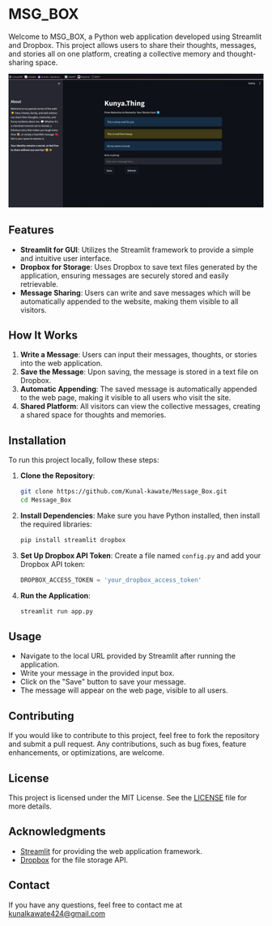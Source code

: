 # MSG_BOX

Welcome to MSG_BOX, a Python web application developed using Streamlit and Dropbox. This project allows users to share their thoughts, messages, and stories all on one platform, creating a collective memory and thought-sharing space.

![app screenshot](https://github.com/Kunal-kawate/Message_Box/blob/main/ScreenShot.png)

## Features

- **Streamlit for GUI**: Utilizes the Streamlit framework to provide a simple and intuitive user interface.
- **Dropbox for Storage**: Uses Dropbox to save text files generated by the application, ensuring messages are securely stored and easily retrievable.
- **Message Sharing**: Users can write and save messages which will be automatically appended to the website, making them visible to all visitors.

## How It Works

1. **Write a Message**: Users can input their messages, thoughts, or stories into the web application.
2. **Save the Message**: Upon saving, the message is stored in a text file on Dropbox.
3. **Automatic Appending**: The saved message is automatically appended to the web page, making it visible to all users who visit the site.
4. **Shared Platform**: All visitors can view the collective messages, creating a shared space for thoughts and memories.

## Installation

To run this project locally, follow these steps:

1. **Clone the Repository**:
    ```bash
    git clone https://github.com/Kunal-kawate/Message_Box.git
    cd Message_Box
    ```

2. **Install Dependencies**:
    Make sure you have Python installed, then install the required libraries:
    ```bash
    pip install streamlit dropbox
    ```

3. **Set Up Dropbox API Token**:
    Create a file named `config.py` and add your Dropbox API token:
    ```python
    DROPBOX_ACCESS_TOKEN = 'your_dropbox_access_token'
    ```

4. **Run the Application**:
    ```bash
    streamlit run app.py
    ```

## Usage

- Navigate to the local URL provided by Streamlit after running the application.
- Write your message in the provided input box.
- Click on the "Save" button to save your message.
- The message will appear on the web page, visible to all users.

## Contributing

If you would like to contribute to this project, feel free to fork the repository and submit a pull request. Any contributions, such as bug fixes, feature enhancements, or optimizations, are welcome.

## License

This project is licensed under the MIT License. See the [LICENSE](LICENSE) file for more details.

## Acknowledgments

- [Streamlit](https://www.streamlit.io/) for providing the web application framework.
- [Dropbox](https://www.dropbox.com/developers) for the file storage API.

## Contact

If you have any questions, feel free to contact me at kunalkawate424@gmail.com
